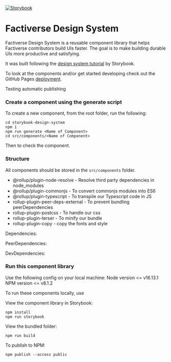 [![Storybook](https://cdn.jsdelivr.net/gh/storybookjs/brand@master/badge/badge-storybook.svg)](https://factiverse.github.io/storybook-design-system/?path=/story/introduction--page)

# Factiverse Design System

Factiverse Design System is a reusable component library that helps Factiverse contributors build UIs faster. The goal is to make building durable UIs more productive and satisfying.

It was built following the [design system tutorial](https://storybook.js.org/tutorials/design-systems-for-developers) by Storybook.

To look at the components and/or get started developing check out the GitHub Pages [deployment](https://factiverse.github.io/storybook-design-system/).

Testing automatic publishing

### Create a component using the generate script

To create a new component, from the root folder, run the following:

```
cd storybook-design-system
npm i
npm run generate <Name of Component>
cd src/components/<Name of Component>
```

Then to check the component.
### Structure

All components should be stored in the `src/components` folder.

- @rollup/plugin-node-resolve - Resolve third party dependencies in node_modules
- @rollup/plugin-commonjs - To convert commonjs modules into ES6
- @rollup/plugin-typescript - To transpile our Typescript code in JS
- rollup-plugin-peer-deps-external - To prevent bundling peerDependencies
- rollup-plugin-postcss - To handle our css
- rollup-plugin-terser - To minify our bundle
- rollup-plugin-copy - copy the fonts and style


Dependencies:

PeerDependencies:

DevDependencies:

### Run this component library

Use the following config on your local machine:
Node version <= v16.13.1
NPM version <= v8.1.2

To run these components locally, use

View the component library in Storybook:

```
npm install
npm run storybook
```

View the bundled folder:

```
npm run build
```

To publish to NPM:

```
npm publish --access public
```
